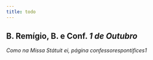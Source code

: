 ```yaml
---
title: todo
---
```

<h2 class="text-center">B. Remígio, B. e Conf. <em>1 de Outubro</em></h2>

<em>Como na Missa Státuit ei, página confessorespontifices1</em>